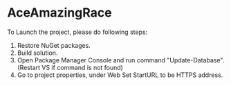 # AceAmazingRace

To Launch the project, please do following steps:
1. Restore NuGet packages.
2. Build solution.
3. Open Package Manager Console and run command "Update-Database". (Restart VS if command is not found)
4. Go to project properties, under Web Set StartURL to be HTTPS address.
